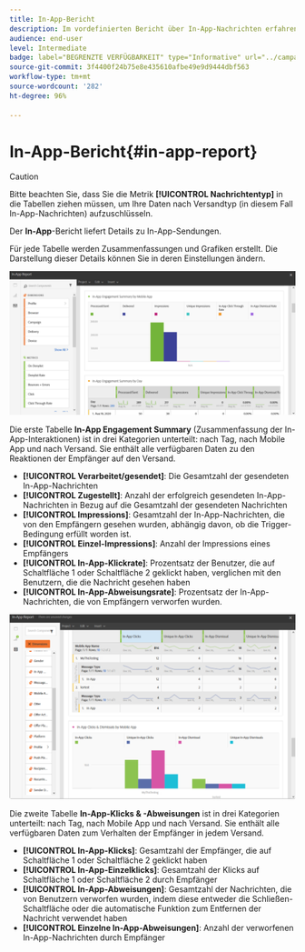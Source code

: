 ```yaml
---
title: In-App-Bericht
description: Im vordefinierten Bericht über In-App-Nachrichten erfahren Sie über die Wirkung Ihrer In-App-Nachrichten.
audience: end-user
level: Intermediate
badge: label="BEGRENZTE VERFÜGBARKEIT" type="Informative" url="../campaign-standard-migration-home.md" tooltip="Auf Campaign Standard migrierte Benutzer beschränkt"
source-git-commit: 3f4400f24b75e8e435610afbe49e9d9444dbf563
workflow-type: tm+mt
source-wordcount: '282'
ht-degree: 96%

---
```


# In-App-Bericht{#in-app-report}

>[!CAUTION]
>
>Bitte beachten Sie, dass Sie die Metrik **[!UICONTROL Nachrichtentyp]** in die Tabellen ziehen müssen, um Ihre Daten nach Versandtyp (in diesem Fall In-App-Nachrichten) aufzuschlüsseln.

Der **In-App**-Bericht liefert Details zu In-App-Sendungen.

Für jede Tabelle werden Zusammenfassungen und Grafiken erstellt. Die Darstellung dieser Details können Sie in deren Einstellungen ändern.

![](assets/inapp_report.png)

Die erste Tabelle **In-App Engagement Summary** (Zusammenfassung der In-App-Interaktionen) ist in drei Kategorien unterteilt: nach Tag, nach Mobile App und nach Versand. Sie enthält alle verfügbaren Daten zu den Reaktionen der Empfänger auf den Versand.

* **[!UICONTROL Verarbeitet/gesendet]**: Die Gesamtzahl der gesendeten In-App-Nachrichten
* **[!UICONTROL Zugestellt]**: Anzahl der erfolgreich gesendeten In-App-Nachrichten in Bezug auf die Gesamtzahl der gesendeten Nachrichten
* **[!UICONTROL Impressions]**: Gesamtzahl der In-App-Nachrichten, die von den Empfängern gesehen wurden, abhängig davon, ob die Trigger-Bedingung erfüllt worden ist.
* **[!UICONTROL Einzel-Impressions]**: Anzahl der Impressions eines Empfängers
* **[!UICONTROL In-App-Klickrate]**: Prozentsatz der Benutzer, die auf Schaltfläche 1 oder Schaltfläche 2 geklickt haben, verglichen mit den Benutzern, die die Nachricht gesehen haben
* **[!UICONTROL In-App-Abweisungsrate]**: Prozentsatz der In-App-Nachrichten, die von Empfängern verworfen wurden.

![](assets/inapp_report_1.png)

Die zweite Tabelle **In-App-Klicks &amp; -Abweisungen** ist in drei Kategorien unterteilt: nach Tag, nach Mobile App und nach Versand. Sie enthält alle verfügbaren Daten zum Verhalten der Empfänger in jedem Versand.

* **[!UICONTROL In-App-Klicks]**: Gesamtzahl der Empfänger, die auf Schaltfläche 1 oder Schaltfläche 2 geklickt haben
* **[!UICONTROL In-App-Einzelklicks]**: Gesamtzahl der Klicks auf Schaltfläche 1 oder Schaltfläche 2 durch Empfänger
* **[!UICONTROL In-App-Abweisungen]**: Gesamtzahl der Nachrichten, die von Benutzern verworfen wurden, indem diese entweder die Schließen-Schaltfläche oder die automatische Funktion zum Entfernen der Nachricht verwendet haben
* **[!UICONTROL Einzelne In-App-Abweisungen]**: Anzahl der verworfenen In-App-Nachrichten durch Empfänger
